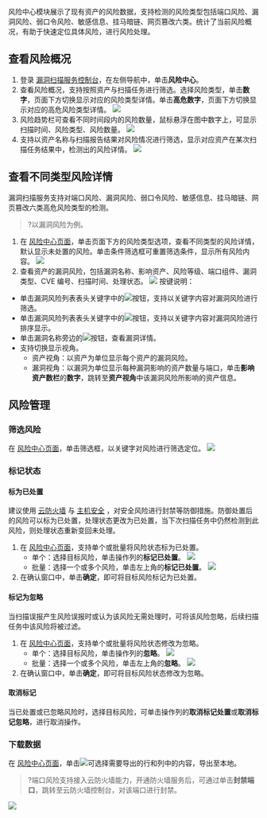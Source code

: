 风险中心模块展示了现有资产的风险数据，支持检测的风险类型包括端口风险、漏洞风险、弱口令风险、敏感信息、挂马暗链、网页篡改六类。统计了当前风险概况，有助于快速定位具体风险，进行风险处理。

## 查看风险概况
1. 登录 [漏洞扫描服务控制台](https://console.cloud.tencent.com/vss)，在左侧导航中，单击**风险中心**。
2. 查看风险概况，支持按照资产与扫描任务进行筛选。选择风险类型，单击**数字**，页面下方切换显示对应的风险类型详情。单击**高危数字**，页面下方切换显示对应的高危风险类型详情。
![](https://qcloudimg.tencent-cloud.cn/raw/67b0785507ca0a32ed54155e8e4df9cc.png)
3. 风险趋势栏可查看不同时间段内的风险数量，鼠标悬浮在图中数字上，可显示扫描时间、风险类型、风险数量。
![](https://qcloudimg.tencent-cloud.cn/raw/1540b5ece039ce91ae6c2503129ca54b.png)
4. 支持以资产名称与扫描报告结果对风险情况进行筛选，显示对应资产在某次扫描任务结果中，检测出的风险详情。
![](https://qcloudimg.tencent-cloud.cn/raw/b1ef08d701f73e75f98e4da706b25c69.png)
## 查看不同类型风险详情
漏洞扫描服务支持对端口风险、漏洞风险、弱口令风险、敏感信息、挂马暗链、网页篡改六类高危风险类型的检测。
>?以漏洞风险为例。
>
1. 在 [风险中心页面](https://console.cloud.tencent.com/vss/risk-v2)，单击页面下方的风险类型选项，查看不同类型的风险详情，默认显示未处置的风险。单击条件筛选框可重置筛选条件，显示所有风险内容。
![](https://qcloudimg.tencent-cloud.cn/raw/fe7149d43499334f95dca52e2e6f0b5a.png)
2. 查看资产的漏洞风险，包括漏洞名称、影响资产、风险等级、端口组件、漏洞类型、CVE 编号、扫描时间、处理状态。
![](https://qcloudimg.tencent-cloud.cn/raw/e8777d2142a2aba8eaa93341e17c6a9a.png)
按键说明：
 - 单击漏洞风险列表表头关键字中的![](https://qcloudimg.tencent-cloud.cn/raw/98aa4a4a76f2320f96ca169eb8a10469.png)按钮，支持以关键字内容对漏洞风险进行筛选。
 - 单击漏洞风险列表表头关键字中的![](https://qcloudimg.tencent-cloud.cn/raw/1b5e62ad0e1b564f6840492a0cf8d2c2.png)按钮，支持以关键字内容对漏洞风险进行排序显示。
 - 单击漏洞名称旁边的![](https://qcloudimg.tencent-cloud.cn/raw/78168572f236928fbb203167dbf7af76.png)按钮，查看漏洞详情。
 - 支持切换显示视角。  
    - 资产视角：以资产为单位显示每个资产的漏洞风险。
    - 漏洞视角：以漏洞为单位显示每种漏洞影响的资产数量与端口，单击**影响资产数栏**的**数字**，跳转至**资产视角**中该漏洞风险所影响的资产信息。

## 风险管理
### 筛选风险
在 [风险中心页面](https://console.cloud.tencent.com/vss/risk-v2)，单击筛选框，以关键字对风险进行筛选定位。
![](https://qcloudimg.tencent-cloud.cn/raw/676e1c73131544e8e3296c02b76e9045.png)

### 标记状态
#### 标为已处置

建议使用 [云防火墙](https://cloud.tencent.com/document/product/1132) 与 [主机安全](https://cloud.tencent.com/document/product/296) ，对安全风险进行封禁等防御措施。防御处置后的风险可以标为已处置，处理状态更改为已处置，当下次扫描任务中仍然检测到此风险，则处理状态重新变回未处理。

1. 在 [风险中心页面](https://console.cloud.tencent.com/vss/risk-v2)，支持单个或批量将风险状态标为已处置。  
   - 单个：选择目标风险，单击操作列的**标记已处置**。
 ![](https://qcloudimg.tencent-cloud.cn/raw/165932072c3c0626cdac683450d4424b.png)
   - 批量：选择一个或多个风险，单击左上角的**标记已处置**。
  ![](https://qcloudimg.tencent-cloud.cn/raw/4e37da52fbf546a8c27292176cc33bdb.png)
2. 在确认窗口中，单击**确定**，即可将目标风险标记为已处置。

#### 标记为忽略
当扫描误报产生风险误报时或认为该风险无需处理时，可将该风险忽略，后续扫描任务中该风险将被过滤。
1. 在 [风险中心页面](https://console.cloud.tencent.com/vss/risk-v2)，支持单个或批量将风险状态修改为忽略。 
   - 单个：选择目标风险，单击操作列的**忽略**。
![](https://qcloudimg.tencent-cloud.cn/raw/9f904e406eac815367c75070600d5d07.png)
   - 批量：选择一个或多个风险，单击左上角的**忽略**。
![](https://qcloudimg.tencent-cloud.cn/raw/b4ebfc9e77b67789a0e78e2dc7a873a5.png)
2. 在确认窗口中，单击**确定**，即可将目标风险状态修改为忽略。

#### 取消标记
当已处置或已忽略风险时，选择目标风险，可单击操作列的**取消标记处置**或**取消标记忽略**，进行取消操作。

### 下载数据
在 [风险中心页面](https://console.cloud.tencent.com/vss/risk-v2)，单击![](https://qcloudimg.tencent-cloud.cn/raw/699e8468df9920e9de10136d4c75a583.png)可选择需要导出的行和列中的内容，导出至本地。
>?端口风险支持接入云防火墙能力，开通防火墙服务后，可通过单击**封禁端口**，跳转至云防火墙控制台，对该端口进行封禁。
>
![](https://qcloudimg.tencent-cloud.cn/raw/de10458c71b6892eed76bb47feb84053.png)
